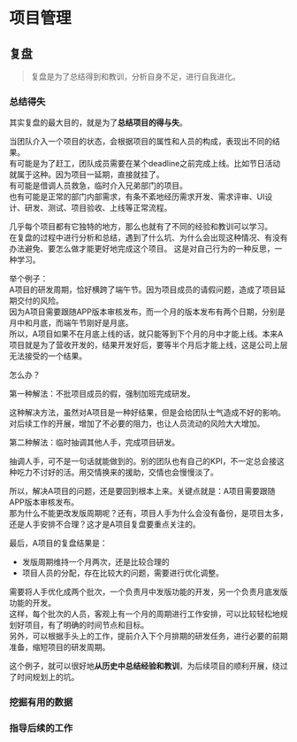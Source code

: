 # 项目管理

## 复盘

> 复盘是为了总结得到和教训，分析自身不足，进行自我进化。

### 总结得失

其实复盘的最大目的，就是为了**总结项目的得与失**。  

当团队介入一个项目的状态，会根据项目的属性和人员的构成，表现出不同的结果。  
有可能是为了赶工，团队成员需要在某个deadline之前完成上线。比如节日活动就属于这种。因为项目一延期，直接就挂了。  
有可能是借调人员救急，临时介入兄弟部门的项目。  
也有可能是正常的部门内部需求，有条不紊地经历需求开发、需求评审、UI设计、研发、测试、项目验收、上线等正常流程。  

几乎每个项目都有它独特的地方，那么也就有了不同的经验和教训可以学习。  
在复盘的过程中进行分析和总结，遇到了什么坑、为什么会出现这种情况、有没有办法避免、要怎么做才能更好地完成这个项目。
这是对自己行为的一种反思，一种学习。

举个例子：  
A项目的研发周期，恰好横跨了端午节。因为项目成员的请假问题，造成了项目延期交付的风险。  
因为A项目需要跟随APP版本审核发布，而一个月的版本发布有两个日期，分别是月中和月底，而端午节刚好是月底。  
所以，A项目如果不在月底上线的话，就只能等到下个月的月中才能上线。本来A项目就是为了营收开发的，结果开发好后，要等半个月后才能上线，这是公司上层无法接受的一个结果。

怎么办？  

第一种解法：不批项目成员的假，强制加班完成研发。  

这种解决方法，虽然对A项目是一种好结果，但是会给团队士气造成不好的影响。对后续工作的开展，增加了不必要的阻力，也让人员流动的风险大大增加。  

第二种解法：临时抽调其他人手，完成项目研发。  

抽调人手，可不是一句话就能做到的。别的团队也有自己的KPI，不一定总会接这种吃力不讨好的活。用交情换来的援助，交情也会慢慢淡了。  

所以，解决A项目的问题，还是要回到根本上来。关键点就是：A项目需要跟随APP版本审核发布。  
那为什么不能更改发版周期呢？还有，项目人手为什么会没有备份，是项目太多，还是人手安排不合理？这才是A项目复盘要重点关注的。  

最后，A项目的复盘结果是：  
- 发版周期维持一个月两次，还是比较合理的
- 项目人员的分配，存在比较大的问题，需要进行优化调整。  

需要将人手优化成两个批次，一个负责月中发版功能的开发，另一个负责月底发版功能的开发。  
这样，每个批次的人员，客观上有一个月的周期进行工作安排，可以比较轻松地规划好项目，有了明确的时间节点和目标。  
另外，可以根据手头上的工作，提前介入下个月排期的研发任务，进行必要的前期准备，缩短项目的研发周期。  

这个例子，就可以很好地**从历史中总结经验和教训**，为后续项目的顺利开展，绕过了时间规划上的坑。  

### 挖掘有用的数据



### 指导后续的工作